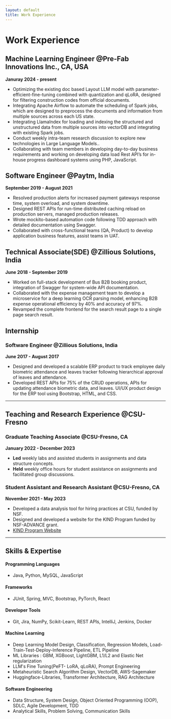```yaml
---
layout: default
title: Work Experience
---
```


# Work Experience

## Machine Learning Engineer @Pre-Fab Innovations Inc., CA, USA
**Januray 2024 - present**

- Optimizing the existing doc based Layout LLM  model with parameter-efficient-fine-tuning combined with quantization and qLoRA, designed for filtering construction codes from official documents.
- Integrating Apache Airflow to automate the scheduling of Spark jobs, which are designed to preprocess the documents and information from multiple sources across each US state.
- Integrating LlamaIndex for loading and indexing the structured and unstructured data from multiple sources into vectorDB and integrating with existing Spark jobs.
- Conduct weekly intra-team research discussion to explore new technologies in Large Language Models..
- Collaborating with team members in developing day-to-day business requirements and working on developing data load Rest API’s for in-house progress dashboard systems using PHP, JavaScript.

## Software Engineer @Paytm, India
**September 2019 - August 2021**

- Resolved production alerts for increased payment gateways response time, system overload, and system downtime.
- Designed REST APIs for run-time distributed caching reload on production servers, managed production releases.
- Wrote mockito-based automation code following TDD approach with detailed documentation using Swagger.
- Collaborated with cross-functional teams (QA, Product) to develop application business features, assist teams in UAT.

## Technical Associate(SDE) @Zillious Solutions, India
**June 2018 - September 2019**

- Worked on full-stack development of Bus B2B booking product, integration of Swagger for system-wide API documentation.
- Collaborated with the expense management team to develop a microservice for a deep learning OCR parsing model, enhancing B2B expense operational efficiency by 40% and accuracy of 97%.
- Revamped the complete frontend for the search result page to a single page search result.

## Internship
### Software Engineer @Zillious Solutions, India
**June 2017 - August 2017**

- Designed and developed a scalable ERP product to track employee daily biometric attendance and leaves tracker following hierarchical approval of leaves and attendance.
- Developed REST APIs for 75% of the CRUD operations, APIs for updating attendance biometric data, and leaves. UI/UX product design for the ERP tool using Bootstrap, HTML, and CSS.

---

## Teaching and Research Experience @CSU-Fresno

### Graduate Teaching Associate @CSU-Fresno, CA
**January 2022 - December 2023**

- **Led** weekly labs and assisted students in assignments and data structure concepts.
- **Held** weekly office hours for student assistance on assignments and facilitated group discussions.

### Student Assistant and Research Assistant @CSU-Fresno, CA
**November 2021 - May 2023**

- Developed a data analysis tool for hiring practices at CSU, funded by NSF.
- Designed and developed a website for the KIND Program funded by NSF-ADVANCE grant.
- [KIND Program Website](https://engineering.fresnostate.edu/specialprojects/kind/)

---

## Skills & Expertise

#### Programming Languages
- Java, Python, MySQL, JavaScript

#### Frameworks
- JUnit, Spring, MVC, Bootstrap, PyTorch, React

#### Developer Tools
- Git, Jira, NumPy, Scikit-Learn, REST APIs, IntelliJ, Jenkins, Docker

#### Machine Learning
- Deep Learning Model Design, Classification, Regression Models, Load-Train-Test-Deploy-Inference Pipeline, ETL Pipeline
- ML Libraries : GBM, XGBoost, LightGBM, L1/L2 and Elastic Net regularization
- LLM's Fine Tuning(PeFT- LoRA, qLoRA), Prompt Engineering
- Metaheuristic Search Algorithm Design, VectorDB, AWS-Sagemaker
- Huggingface-Libraries, Transformer Architecture, RAG Architecture

#### Software Engineering
- Data Structure, System Design, Object Oriented Programming (OOP), SDLC, Agile Development, TDD
- Analytical Skills, Problem Solving, Communication Skills
